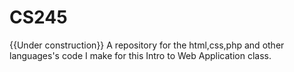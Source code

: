 # CS245
{{Under construction}} A repository for the html,css,php and other languages's code I make for this Intro to Web Application class.
